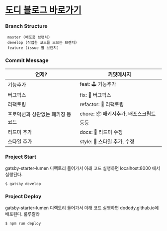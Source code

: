 # [도디 블로그 바로가기](https://dodody.github.io)

### Branch Structure
     master (배포용 브랜치)
     develop (작업한 코드를 모으는 브랜치)
     feature (issue 별 브랜치)

### Commit Message

| 언제?                             | 커밋메시지                              |
| -------------------------------- | ------------------------------------ |
| 기능추가                           | feat: 🕹 기능추가                       |
| 버그픽스                           | fix: 🚒 버그픽스                        |
| 리팩토링                           | refactor: 🚧 리팩토링                   |
| 프로덕션과 상관없는 패키징 등 코드       | chore: 📦 패키지추가, 배포스크립트 등등      |
| 리드미 추가                         | docs: 📮 리드미 수정                    |
| 스타일 추가                         | style: 🌻 스타일 추가, 수정              |

### Project Start
gatsby-starter-lumen 디렉토리 들어가서 아래 코드 실행하면 localhost:8000 에서 실행된다.

```
$ gatsby develop
```


### Project Deploy
gatsby-starter-lumen 디렉토리 들어가서 아래 코드 실행하면 dodody.github.io에 배포된다. 룰루랄라

```
$ npm run deploy
```
